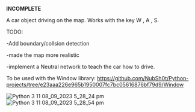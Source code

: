 **INCOMPLETE**

A car object driving on the map. Works with the key W , A , S.

TODO:

-Add boundary/collsion detection

-made the map more realistic

-implement a Neutral network to teach the car how to drive.

To be used with the Window library: https://github.com/NubSh0t/Python-projects/tree/e23aaa226e965b1950007fc7bc05616876bf79d9/Window

![Python 3 11 08_09_2023 5_28_24 pm](https://github.com/NubSh0t/Python-projects/assets/113845503/c7c8d28c-8901-4a79-b2fc-59e026d0baf6)
![Python 3 11 08_09_2023 5_28_54 pm](https://github.com/NubSh0t/Python-projects/assets/113845503/3ae0ffc1-3dc2-4c28-947d-8b31700ab1a9)
